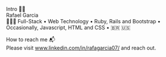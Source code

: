 Intro 👋🏼  
Rafael Garcia  
👨🏻‍💻 Full-Stack • Web Technology • Ruby, Rails and Bootstrap • Occasionally, Javascript, HTML and CSS • :brazil: :us:

How to reach me 📬  
Please visit www.linkedin.com/in/rafagarcia07/ and reach out.

<!---
rafaellevis07/rafaellevis07 is a ✨ special ✨ repository because its `README.md` (this file) appears on your GitHub profile.
You can click the Preview link to take a look at your changes.
--->
